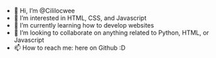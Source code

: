 - 👋 Hi, I’m @Cililocwee
- 👀 I’m interested in HTML, CSS, and Javascript
- 🌱 I’m currently learning how to develop websites
- 💞️ I’m looking to collaborate on anything related to Python, HTML, or Javascript
- 📫 How to reach me: here on Github :D

<!---
Cililocwee/Cililocwee is a ✨ special ✨ repository because its `README.md` (this file) appears on your GitHub profile.
You can click the Preview link to take a look at your changes.
--->
